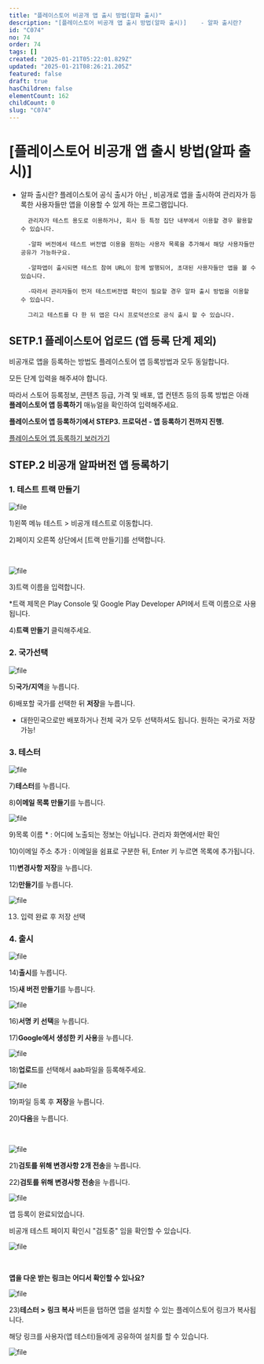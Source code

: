 ```yaml
---
title: "플레이스토어 비공개 앱 출시 방법(알파 출시)"
description: "[플레이스토어 비공개 앱 출시 방법(알파 출시)]    - 알파 출시란?         플레이스토어 공식 출시가 아닌 , 비공개로 앱을 출시하여 관리자가 등록한 사용자들만 앱을 이용할 수 있게 하는 프로그램입니다.          관리자가 테스트 용도로 이용하거나,..."
id: "C074"
no: 74
order: 74
tags: []
created: "2025-01-21T05:22:01.829Z"
updated: "2025-01-21T08:26:21.205Z"
featured: false
draft: true
hasChildren: false
elementCount: 162
childCount: 0
slug: "C074"
---
```


# [플레이스토어 비공개 앱 출시 방법(알파 출시)]



- 알파 출시란?
        플레이스토어 공식 출시가 아닌 , 비공개로 앱을 출시하여 관리자가 등록한 사용자들만 앱을 이용할 수 있게 하는 프로그램입니다.

        관리자가 테스트 용도로 이용하거나, 회사 등 특정 집단 내부에서 이용할 경우 활용할 수 있습니다.

        -알파 버전에서 테스트 버전앱 이용을 원하는 사용자 목록을 추가해서 해당 사용자들만 공유가 가능하구요.

        -알파앱이 출시되면 테스트 참여 URL이 함께 발행되어, 초대된 사용자들만 앱을 볼 수 있습니다.

        -따라서 관리자들이 먼저 테스트버전앱 확인이 필요할 경우 알파 출시 방법을 이용할 수 있습니다.

        그리고 테스트를 다 한 뒤 앱은 다시 프로덕션으로 공식 출시 할 수 있습니다.



## SETP.1 플레이스토어 업로드 (앱 등록 단계 제외)



비공개로 앱을 등록하는 방법도 플레이스토어 앱 등록방법과 모두 동일합니다.

모든 단계 입력을 해주셔야 합니다.

따라서 스토어 등록정보, 콘텐츠 등급, 가격 및 배포, 앱 컨텐츠 등의 등록 방법은 아래 **플레이스토어 앱 등록하기** 매뉴얼을 확인하여 입력해주세요.

**플레이스토어 앱 등록하기에서  STEP3. 프로덕션 - 앱 등록하기 전까지 진행.**

[플레이스토어 앱 등록하기 보러가기](https://box.eureka.codes/home/C051)



## STEP.2 비공개 알파버전 앱 등록하기



### 1. 테스트 트랙 만들기



![file](/images/3e38e528166d6c0c0f56bb8fb34b082c.jpg)

1)왼쪽 메뉴  테스트 > 비공개 테스트로 이동합니다.

2)페이지 오른쪽 상단에서 [트랙 만들기]를 선택합니다.

**​**

![file](/images/9d21c713e48f6fac25bc92051bdda10a.jpg)

3)트랙 이름을 입력합니다. 

*트랙 제목은 Play Console 및 Google Play Developer API에서 트랙 이름으로 사용됩니다.

4)**트랙 만들기** 클릭해주세요.



### 2. 국가선택



![file](/images/1b427c3e557002b1514abc77afeedea8.jpg)

5)**국가/지역**을 누릅니다.

6)배포할 국가를 선택한 뒤 **저장**을 누릅니다.

* 대한민국으로만 배포하거나 전체 국가 모두 선택하셔도 됩니다. 원하는 국가로 저장 가능!



### 3. 테스터 



![file](/images/7fe5787da2cc38ddee4cd97a14c26e75.jpg)

7)**테스터**를 누릅니다.

8)**이메일 목록 만들기**를 누릅니다. 



![file](/images/8cd1eca15f79892b33989ff07280e23c.jpg)

9)목록 이름 * : 어디에 노출되는 정보는 아닙니다. 관리자 화면에서만 확인 

10)이메일 주소 추가 : 이메일을 쉼표로 구분한 뒤, Enter 키 누르면 목록에 추가됩니다.

11)**변경사항 저장**을 누릅니다.

12)**만들기**를 누릅니다.



![file](/images/57e7512aac5061a67413974eaef5bcf8.jpg)

13) 입력 완료 후 저장 선택



### 4. 출시



![file](/images/3039c4ee5f02c08672770b8956f773c2.jpg)

14)**출시**를 누릅니다.

15)**새 버전 만들기**를 누릅니다.



![file](/images/63fff8c061e8229ba63e0e615d4937e1.jpg)

16)**서명 키 선택**을 누릅니다.

17)**Google에서 생성한 키 사용**을 누릅니다.



![file](/images/83341af910d81e1ea2148664ca1526a4.jpg)

​18)**업로드**를 선택해서 aab파일을 등록해주세요.



![file](/images/96b9d20b9451f102725d552507b4532f.jpg)

19)파일 등록 후 **저장**을 누릅니다.

20)**다음**을 누릅니다.

​

![file](/images/cac633da4dd0ae8c793488f9875ca52c.jpg)

21)**검토를 위해 변경사항 2개 전송**을 누릅니다.

22)**검토를 위해 변경사항 전송**을 누릅니다.



![file](/images/b273bc10afa835c080d842526c39d88e.jpg)

앱 등록이 완료되었습니다.

비공개 테스트 페이지 확인시 "검토중" 임을 확인할 수 있습니다. 



![file](/images/77167f6e8199b46da24259a3d7419299.jpg)

​

**앱을 다운 받는 링크는 어디서 확인할 수 있나요?**

![file](/images/051fceb6c0de50e87bc4db1555c25053.jpg)

23)**테스터 >** **링크 복사** 버튼을 탭하면 앱을 설치할 수 있는 플레이스토어 링크가 복사됩니다.

해당 링크를 사용자(앱 테스터)들에게 공유하여 설치를 할 수 있습니다. 



![file](/images/c975187341b51c4c9a00d684d124c077.jpg)

















**​**
